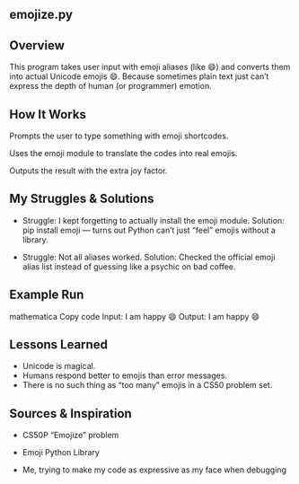 ## emojize.py
## Overview
This program takes user input with emoji aliases (like :smile:) and converts them into actual Unicode emojis 😄. Because sometimes plain text just can’t express the depth of human (or programmer) emotion.

## How It Works
Prompts the user to type something with emoji shortcodes.

Uses the emoji module to translate the codes into real emojis.

Outputs the result with the extra joy factor.

## My Struggles & Solutions
- Struggle: I kept forgetting to actually install the emoji module.
  Solution: pip install emoji — turns out Python can’t just “feel” emojis without a library.

- Struggle: Not all aliases worked.
  Solution: Checked the official emoji alias list instead of guessing like a psychic on bad coffee.

## Example Run
mathematica
Copy code
Input: I am happy :smile:
Output: I am happy 😄

## Lessons Learned
- Unicode is magical.
- Humans respond better to emojis than error messages.
- There is no such thing as “too many” emojis in a CS50 problem set.

## Sources & Inspiration
- CS50P “Emojize” problem

- Emoji Python Library

- Me, trying to make my code as expressive as my face when debugging

